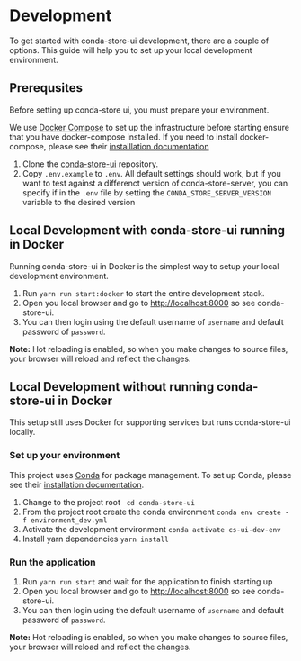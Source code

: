 # Development

To get started with conda-store-ui development, there are a couple of options. This guide will help you to set up your local development environment.

## Prerequsites
Before setting up conda-store ui, you must prepare your environment. 

We use [Docker Compose](https://docs.docker.com/compose/) to set up the infrastructure before starting ensure that you have docker-compose installed. If you need to install docker-compose, please see their [installlation documentation](https://docs.docker.com/compose/install/)

1. Clone the [conda-store-ui](https://github.com/conda-incubator/conda-store-ui.git) repository.
2. Copy `.env.example` to `.env`. All default settings should work, but if you want to test against a differenct version of conda-store-server, you can specify if in the `.env` file by setting the `CONDA_STORE_SERVER_VERSION` variable to the desired version

## Local Development with conda-store-ui running in Docker
Running conda-store-ui in Docker is the simplest way to setup your local development environment.

1. Run `yarn run start:docker` to start the entire development stack.
2. Open you local browser and go to [http://localhost:8000](http://localhost:8000) so see conda-store-ui.
3. You can then login using the default username of `username` and default password of `password`.

**Note:** Hot reloading is enabled, so when you make changes to source files, your browser will reload and reflect the changes.

## Local Development without running conda-store-ui in Docker

This setup still uses Docker for supporting services but runs conda-store-ui locally.

### Set up your environment

This project uses [Conda](https://conda.io) for package management. To set up Conda, please see their [installation documentation](https://docs.conda.io/projects/conda/en/latest/user-guide/install/index.html).
1. Change to the project root ` cd conda-store-ui`
2. From the project root create the conda environment `conda env create -f environment_dev.yml`
3. Activate the development environment `conda activate cs-ui-dev-env`
4. Install yarn dependencies `yarn install`

### Run the application

1. Run `yarn run start` and wait for the application to finish starting up
2. Open you local browser and go to [http://localhost:8000](http://localhost:8000) so see conda-store-ui.
3. You can then login using the default username of `username` and default password of `password`.

**Note:** Hot reloading is enabled, so when you make changes to source files, your browser will reload and reflect the changes.



